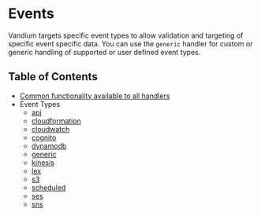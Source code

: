 # Events

Vandium targets specific event types to allow validation and targeting of specific event specific data. You can use the `generic` handler
for custom or generic handling of supported or user defined event types.

## Table of Contents

- [Common functionality available to all handlers](common.md)
- Event Types
    - [api](api)
    - [cloudformation](cloudformation.md)
    - [cloudwatch](cloudwatch.md)
    - [cognito](cognito.md)
    - [dynamodb](dynamodb.md)
    - [generic](generic.md)
    - [kinesis](kinesis.md)
    - [lex](lex.md)
    - [s3](s3.md)
    - [scheduled](scheduled.md)
    - [ses](ses.md)
    - [sns](sns.md)
